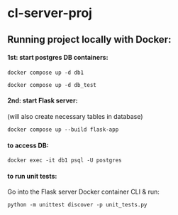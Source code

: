 # cl-server-proj

## Running project locally with Docker:

#### 1st: start postgres DB containers:

`docker compose up -d db1`

`docker compose up -d db_test`


#### 2nd: start Flask server:

(will also create necessary tables in database)

`docker compose up --build flask-app`


#### to access DB:

`docker exec -it db1 psql -U postgres`


#### to run unit tests:

Go into the Flask server Docker container CLI & run:

`python -m unittest discover -p unit_tests.py`

